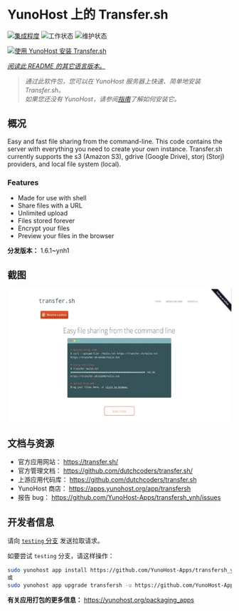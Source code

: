 <!--
注意：此 README 由 <https://github.com/YunoHost/apps/tree/master/tools/readme_generator> 自动生成
请勿手动编辑。
-->

# YunoHost 上的 Transfer.sh

[![集成程度](https://dash.yunohost.org/integration/transfersh.svg)](https://dash.yunohost.org/appci/app/transfersh) ![工作状态](https://ci-apps.yunohost.org/ci/badges/transfersh.status.svg) ![维护状态](https://ci-apps.yunohost.org/ci/badges/transfersh.maintain.svg)

[![使用 YunoHost 安装 Transfer.sh](https://install-app.yunohost.org/install-with-yunohost.svg)](https://install-app.yunohost.org/?app=transfersh)

*[阅读此 README 的其它语言版本。](./ALL_README.md)*

> *通过此软件包，您可以在 YunoHost 服务器上快速、简单地安装 Transfer.sh。*  
> *如果您还没有 YunoHost，请参阅[指南](https://yunohost.org/install)了解如何安装它。*

## 概况

Easy and fast file sharing from the command-line. This code contains the server with everything you need to create your own instance.
Transfer.sh currently supports the s3 (Amazon S3), gdrive (Google Drive), storj (Storj) providers, and local file system (local).

### Features

- Made for use with shell
- Share files with a URL
- Unlimited upload
- Files stored forever
- Encrypt your files
- Preview your files in the browser


**分发版本：** 1.6.1~ynh1

## 截图

![Transfer.sh 的截图](./doc/screenshots/transfer.sh-about.jpg)

## 文档与资源

- 官方应用网站： <https://transfer.sh/>
- 官方管理文档： <https://github.com/dutchcoders/transfer.sh/>
- 上游应用代码库： <https://github.com/dutchcoders/transfer.sh>
- YunoHost 商店： <https://apps.yunohost.org/app/transfersh>
- 报告 bug： <https://github.com/YunoHost-Apps/transfersh_ynh/issues>

## 开发者信息

请向 [`testing` 分支](https://github.com/YunoHost-Apps/transfersh_ynh/tree/testing) 发送拉取请求。

如要尝试 `testing` 分支，请这样操作：

```bash
sudo yunohost app install https://github.com/YunoHost-Apps/transfersh_ynh/tree/testing --debug
或
sudo yunohost app upgrade transfersh -u https://github.com/YunoHost-Apps/transfersh_ynh/tree/testing --debug
```

**有关应用打包的更多信息：** <https://yunohost.org/packaging_apps>
